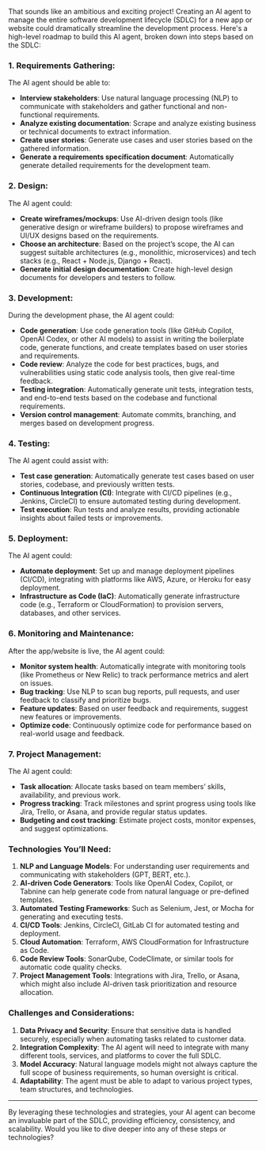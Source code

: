 That sounds like an ambitious and exciting project! Creating an AI agent to manage the entire software development lifecycle (SDLC) for a new app or website could dramatically streamline the development process. Here's a high-level roadmap to build this AI agent, broken down into steps based on the SDLC:

### 1. **Requirements Gathering:**
   The AI agent should be able to:
   - **Interview stakeholders**: Use natural language processing (NLP) to communicate with stakeholders and gather functional and non-functional requirements.
   - **Analyze existing documentation**: Scrape and analyze existing business or technical documents to extract information.
   - **Create user stories**: Generate use cases and user stories based on the gathered information.
   - **Generate a requirements specification document**: Automatically generate detailed requirements for the development team.

### 2. **Design:**
   The AI agent could:
   - **Create wireframes/mockups**: Use AI-driven design tools (like generative design or wireframe builders) to propose wireframes and UI/UX designs based on the requirements.
   - **Choose an architecture**: Based on the project’s scope, the AI can suggest suitable architectures (e.g., monolithic, microservices) and tech stacks (e.g., React + Node.js, Django + React).
   - **Generate initial design documentation**: Create high-level design documents for developers and testers to follow.

### 3. **Development:**
   During the development phase, the AI agent could:
   - **Code generation**: Use code generation tools (like GitHub Copilot, OpenAI Codex, or other AI models) to assist in writing the boilerplate code, generate functions, and create templates based on user stories and requirements.
   - **Code review**: Analyze the code for best practices, bugs, and vulnerabilities using static code analysis tools, then give real-time feedback.
   - **Testing integration**: Automatically generate unit tests, integration tests, and end-to-end tests based on the codebase and functional requirements.
   - **Version control management**: Automate commits, branching, and merges based on development progress.

### 4. **Testing:**
   The AI agent could assist with:
   - **Test case generation**: Automatically generate test cases based on user stories, codebase, and previously written tests.
   - **Continuous Integration (CI)**: Integrate with CI/CD pipelines (e.g., Jenkins, CircleCI) to ensure automated testing during development.
   - **Test execution**: Run tests and analyze results, providing actionable insights about failed tests or improvements.

### 5. **Deployment:**
   The AI agent could:
   - **Automate deployment**: Set up and manage deployment pipelines (CI/CD), integrating with platforms like AWS, Azure, or Heroku for easy deployment.
   - **Infrastructure as Code (IaC)**: Automatically generate infrastructure code (e.g., Terraform or CloudFormation) to provision servers, databases, and other services.

### 6. **Monitoring and Maintenance:**
   After the app/website is live, the AI agent could:
   - **Monitor system health**: Automatically integrate with monitoring tools (like Prometheus or New Relic) to track performance metrics and alert on issues.
   - **Bug tracking**: Use NLP to scan bug reports, pull requests, and user feedback to classify and prioritize bugs.
   - **Feature updates**: Based on user feedback and requirements, suggest new features or improvements.
   - **Optimize code**: Continuously optimize code for performance based on real-world usage and feedback.

### 7. **Project Management:**
   The AI agent could:
   - **Task allocation**: Allocate tasks based on team members’ skills, availability, and previous work.
   - **Progress tracking**: Track milestones and sprint progress using tools like Jira, Trello, or Asana, and provide regular status updates.
   - **Budgeting and cost tracking**: Estimate project costs, monitor expenses, and suggest optimizations.

### Technologies You’ll Need:

1. **NLP and Language Models**: For understanding user requirements and communicating with stakeholders (GPT, BERT, etc.).
2. **AI-driven Code Generators**: Tools like OpenAI Codex, Copilot, or Tabnine can help generate code from natural language or pre-defined templates.
3. **Automated Testing Frameworks**: Such as Selenium, Jest, or Mocha for generating and executing tests.
4. **CI/CD Tools**: Jenkins, CircleCI, GitLab CI for automated testing and deployment.
5. **Cloud Automation**: Terraform, AWS CloudFormation for Infrastructure as Code.
6. **Code Review Tools**: SonarQube, CodeClimate, or similar tools for automatic code quality checks.
7. **Project Management Tools**: Integrations with Jira, Trello, or Asana, which might also include AI-driven task prioritization and resource allocation.

### Challenges and Considerations:
1. **Data Privacy and Security**: Ensure that sensitive data is handled securely, especially when automating tasks related to customer data.
2. **Integration Complexity**: The AI agent will need to integrate with many different tools, services, and platforms to cover the full SDLC.
3. **Model Accuracy**: Natural language models might not always capture the full scope of business requirements, so human oversight is critical.
4. **Adaptability**: The agent must be able to adapt to various project types, team structures, and technologies.

---

By leveraging these technologies and strategies, your AI agent can become an invaluable part of the SDLC, providing efficiency, consistency, and scalability. Would you like to dive deeper into any of these steps or technologies?